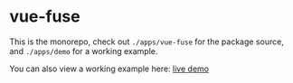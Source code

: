 # vue-fuse

This is the monorepo, check out `./apps/vue-fuse` for the package source, and `./apps/demo` for a working example.

You can also view a working example here: [live demo](https://vue-fuse-demo.netlify.app/)
